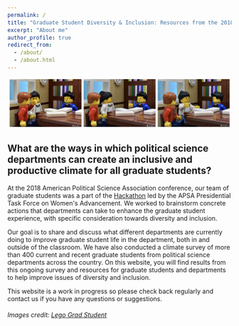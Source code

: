 ```yaml
---
permalink: /
title: "Graduate Student Diversity & Inclusion: Resources from the 2018 APSA Hackathon"
excerpt: "About me"
author_profile: true
redirect_from: 
  - /about/
  - /about.html
---
```


![LGS1](https://github.com/APSAGradHack/APSAGradHack.github.io/raw/master/images/LGS1.png "Being openly supported, the female grad student feels empowered to make a valuable contribution.")

## What are the ways in which political science departments can create an inclusive and productive climate for all graduate students?

At the 2018 American Political Science Association conference, our team of graduate students was a part of the [Hackathon](https://connect.apsanet.org/hackathon/) led by the APSA Presidential Task Force on Women's Advancement. We worked to brainstorm concrete actions that departments can take to enhance the graduate student experience, with specific consideration towards diversity and inclusion. 

Our goal is to share and discuss what different departments are currently doing to improve graduate student life in the department, both in and outside of the classroom. We have also conducted a climate survey of more than 400 current and recent graduate students from political science departments across the country. On this website, you will find results from this ongoing survey and resources for graduate students and departments to help improve issues of diversity and inclusion.   

This website is a work in progress so please check back regularly and contact us if you have any questions or suggestions. 

###### Images credit: [Lego Grad Student](https://brickademics.com/)